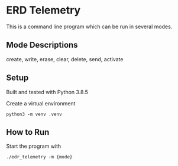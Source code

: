 # ERD Telemetry

This is a command line program which can be run in several modes.

## Mode Descriptions

create, write, erase, clear, delete, send, activate

## Setup

Built and tested with Python 3.8.5

Create a virtual environment

`python3 -m venv .venv`

## How to Run

Start the program with

`./edr_telemetry -m {mode}`

